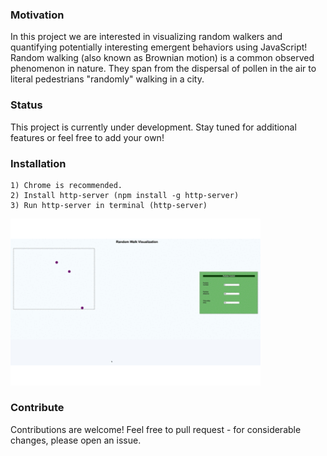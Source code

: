 ### Motivation
In this project we are interested in visualizing random walkers and quantifying potentially interesting emergent behaviors using JavaScript! Random walking (also known as Brownian motion) is a common observed phenomenon in nature. They span from the dispersal of pollen in the air to literal pedestrians "randomly" walking in a city.

### Status
This project is currently under development. Stay tuned for additional features or feel free to add your own!

### Installation
```terminal
1) Chrome is recommended. 
2) Install http-server (npm install -g http-server)
3) Run http-server in terminal (http-server)
```

<img src="https://github.com/mehmaniayaz/random-walk-visual/blob/master/demo.gif" width="400" />

### Contribute
Contributions are welcome! Feel free to pull request - for considerable changes, please open an issue. 
